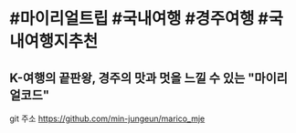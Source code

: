 # #마이리얼트립 #국내여행 #경주여행 #국내여행지추천


## K-여행의 끝판왕, 경주의 맛과 멋을 느낄 수 있는 "마이리얼코드"



git 주소 https://github.com/min-jungeun/marico_mje


